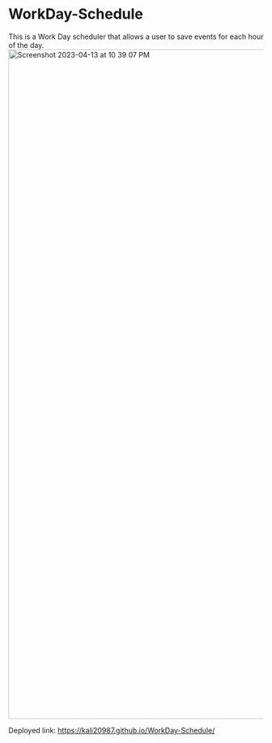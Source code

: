 # WorkDay-Schedule
This is a Work Day scheduler that allows a user to save events for each hour of the day.
<img width="1322" alt="Screenshot 2023-04-13 at 10 39 07 PM" src="https://user-images.githubusercontent.com/128011155/231927809-3f696ac8-d4be-4088-9378-5f92f8e79c9c.png">

Deployed link: https://kali20987.github.io/WorkDay-Schedule/ 
